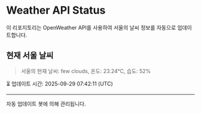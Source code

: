 
# Weather API Status

이 리포지토리는 OpenWeather API를 사용하여 서울의 날씨 정보를 자동으로 업데이트합니다.

## 현재 서울 날씨
> 서울의 현재 날씨: few clouds, 온도: 23.24°C, 습도: 52%

⏳ 업데이트 시간: 2025-09-29 07:42:11 (UTC)

---
자동 업데이트 봇에 의해 관리됩니다.
